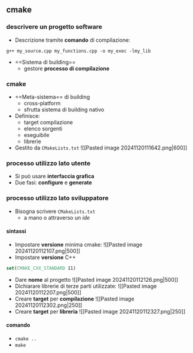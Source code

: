 ## cmake
### descrivere un progetto software
- Descrizione tramite **comando** di compilazione:
```shell
g++ my_source.cpp my_functions.cpp -o my_exec -lmy_lib
```
- ==Sistema di building==
	- gestore **processo di compilazione**
### cmake
- ==Meta-sistema== di building
	- cross-platform
	- sfrutta sistema di building nativo
- Definisce:
	- target compilazione
	- elenco sorgenti
	- eseguibile
	- librerie
- Gestito da ```CMakeLists.txt```
![[Pasted image 20241120111642.png|600]]
### processo utilizzo lato utente
- Si può usare **interfaccia grafica**
- Due fasi: **configure** e **generate**

<div style="page-break-after: always;"></div>

### processo utilizzo lato sviluppatore
- Bisogna scrivere ```CMakeLists.txt```
	- a mano o attraverso un _ide_
#### sintassi
- Impostare **versione** minima cmake:
![[Pasted image 20241120112107.png|500]]
- Impostare **versione** C++
```cmake
set(CMAKE_CXX_STANDARD 11)
```
- Dare **nome** al progetto
![[Pasted image 20241120112126.png|500]]
- Dichiarare librerie di terze parti utilizzate:
![[Pasted image 20241120112207.png|500]]
- Creare **target** per **compilazione**
![[Pasted image 20241120112302.png|250]]
- Creare **target** per **libreria**
![[Pasted image 20241120112327.png|250]]
#### comando
- ```cmake ..```
- ```make```
